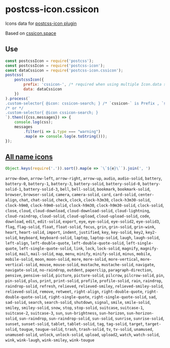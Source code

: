 # postcss-icon.cssicon

Icons data for [postcss-icon plugin](https://github.com/retyui/postcss-icon)

Based on [cssicon.space](http://cssicon.space)

## Use
```js
const postcssIcon = require('postcss');
const postcssIcon = require('postcss-icon');
const dataCssicon = require('postcss-icon.cssicon');
postcss(
	postcssIcon({
		prefix: 'cssicon-', /* required when using multiple Icon.data sets */
		data: dataCssicon
	})
).process(`
.custom-selector{ @icon: cssicon-search; } /* `cssicon-` is Prefix , `search` is name Icon*/
/* or */
.custom-selector{ @icon cssicon-search; }
`).then(({css,messages}) => {
	console.log(css);
	messages
		.filter(i => i.type === "warning")
		.map(e => console.log(e.toString()));
});
```

## [All name icons](https://retyui.github.io/postcss-icon/cssicon/)

```js
Object.keys(require('.')).sort().map(e => `\`${e}\``).join(', ')
```
`arrow-down`, `arrow-left`, `arrow-right`, `arrow-up`, `audio`, `audio-solid`, `battery`, `battery-0`, `battery-1`, `battery-3`, `battery-solid`, `battery-solid-0`, `battery-solid-1`, `battery-solid-3`, `bell`, `bell-solid`, `bookmark`, `bookmark-solid`, `browser`, `browser-solid`, `camera`, `camera-solid`, `card`, `card-solid`, `center-align`, `chat`, `chat-solid`, `check`, `clock`, `clock-h3m30`, `clock-h3m30-solid`, `clock-h9m0`, `clock-h9m0-solid`, `clock-h9m30`, `clock-h9m30-solid`, `clock-solid`, `close`, `cloud`, `cloud-download`, `cloud-download-solid`, `cloud-lightning`, `cloud-raindrop`, `cloud-solid`, `cloud-upload`, `cloud-upload-solid`, `code`, `download`, `edit`, `edit-solid`, `export`, `eye`, `eye-solid`, `eye-solid2`, `eye-solid3`, `flag`, `flag-solid`, `float`, `float-solid`, `focus`, `grin`, `grin-solid`, `grin-wink`, `heart`, `heart-solid`, `import`, `indent`, `justified`, `key`, `key-solid`, `key2`, `key2-solid`, `keyboard`, `keyboard-solid`, `laptop`, `laptop-solid`, `laugh`, `laugh-solid`, `left-align`, `left-double-quote`, `left-double-quote-solid`, `left-single-quote`, `left-single-quote-solid`, `link`, `lock`, `lock-solid`, `magnify`, `magnify-solid`, `mail`, `mail-solid`, `map`, `menu`, `minify`, `minify-solid`, `minus`, `mobile`, `mobile-solid`, `moon`, `moon-solid`, `more`, `more-solid`, `more-vertical`, `more-vertical-solid`, `mouse`, `mouse-solid`, `mustache`, `mustache-solid`, `navigate`, `navigate-solid`, `no-raindrop`, `outdent`, `paperclip`, `paragraph-direction`, `pensive`, `pensive-solid`, `picture`, `picture-solid`, `pilcrow`, `pilcrow-solid`, `pin`, `pin-solid`, `plus`, `print`, `print-solid`, `profile`, `profile-solid`, `rain`, `raindrop`, `raindrop-solid`, `refresh`, `relieved`, `relieved-smiley`, `relieved-smiley-solid`, `relieved-solid`, `remove`, `retweet`, `right-align`, `right-double-quote`, `right-double-quote-solid`, `right-single-quote`, `right-single-quote-solid`, `sad`, `sad-solid`, `search`, `search-solid`, `shutdown`, `signal`, `smile`, `smile-solid`, `smiley`, `smiley-solid`, `snow`, `stop`, `stop-solid`, `suitcase`, `suitcase-1`, `suitcase-2`, `suitcase-3`, `sun`, `sun-brightness`, `sun-horizon`, `sun-horizon-solid`, `sun-raindrop`, `sun-raindrop-solid`, `sun-solid`, `sunrise`, `sunrise-solid`, `sunset`, `sunset-solid`, `tablet`, `tablet-solid`, `tag`, `tag-solid`, `target`, `target-solid`, `tougue`, `tougue-solid`, `trash`, `trash-solid`, `tv`, `tv-solid`, `unamused`, `unamused-solid`, `unlock`, `unlock-solid`, `upload`, `upload2`, `watch`, `watch-solid`, `wink`, `wink-laugh`, `wink-smiley`, `wink-tougue`